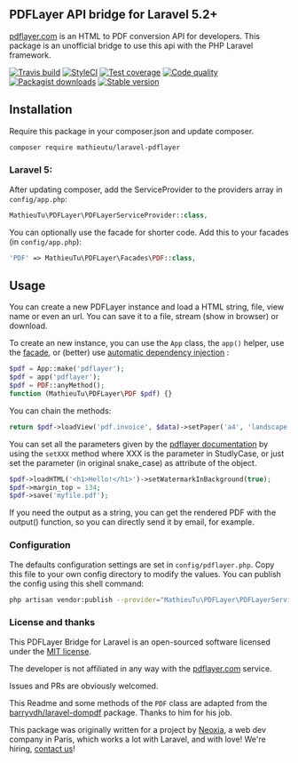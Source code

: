 ## PDFLayer API bridge for Laravel 5.2+
[pdflayer.com](https://pdflayer.com) is an HTML to PDF conversion API for developers. 
This package is an unofficial bridge to use this api with the PHP Laravel framework.

[![Travis build](https://img.shields.io/travis/mathieutu/laravel-pdflayer/master.svg?style=flat-square&label=Build)](https://travis-ci.org/mathieutu/laravel-pdflayer?branch=master) 
[![StyleCI](https://styleci.io/repos/77931503/shield?branch=master)](https://styleci.io/repos/77931503) 
[![Test coverage](https://img.shields.io/scrutinizer/coverage/g/mathieutu/laravel-pdflayer.svg?style=flat-square&label=Coverage)](https://scrutinizer-ci.com/g/mathieutu/laravel-pdflayer/?branch=master) 
[![Code quality](https://img.shields.io/scrutinizer/g/mathieutu/laravel-pdflayer.svg?style=flat-square&label=Quality)](https://scrutinizer-ci.com/g/mathieutu/laravel-pdflayer/?branch=master) 
[![Packagist downloads](https://img.shields.io/packagist/dt/mathieutu/laravel-pdflayer.svg?style=flat-square&label=Downloads)](https://packagist.org/packages/mathieutu/laravel-pdflayer)
[![Stable version](https://img.shields.io/packagist/v/mathieutu/laravel-pdflayer.svg?style=flat-square&label=Packagist)](https://packagist.org/packages/mathieutu/laravel-pdflayer)

## Installation

Require this package in your composer.json and update composer.
```bash
composer require mathieutu/laravel-pdflayer
```

### Laravel 5:
After updating composer, add the ServiceProvider to the providers array in `config/app.php`:
```php
MathieuTu\PDFLayer\PDFLayerServiceProvider::class,
```

You can optionally use the facade for shorter code. Add this to your facades (in `config/app.php`):
```php
'PDF' => MathieuTu\PDFLayer\Facades\PDF::class,
```
 
## Usage

You can create a new PDFLayer instance and load a HTML string, file, view name or even an url. 
You can save it to a file, stream (show in browser) or download.

To create an new instance, you can use the `App` class, the `app()` helper, use the [facade](https://laravel.com/docs/5.3/facades), or (better) use [automatic dependency injection](https://laravel.com/docs/5.3/controllers#dependency-injection-and-controllers) :
```php
$pdf = App::make('pdflayer');
$pdf = app('pdflayer');
$pdf = PDF::anyMethod();
function (MathieuTu\PDFLayer\PDF $pdf) {}
```
You can chain the methods:
```php
return $pdf->loadView('pdf.invoice', $data)->setPaper('a4', 'landscape')->save('/path-to/my_stored_file.pdf')->stream('download.pdf');
```
You can set all the parameters given by the [pdflayer documentation](https://pdflayer.com/documentation) by using the `setXXX` method where XXX is the parameter in StudlyCase, or just set the parameter (in original snake_case) as attribute of the object.
```php
$pdf->loadHTML('<h1>Hello!</h1>')->setWatermarkInBackground(true);
$pdf->margin_top = 134;
$pdf->save('myfile.pdf');
```
If you need the output as a string, you can get the rendered PDF with the output() function, so you can directly send it by email, for example.

### Configuration
The defaults configuration settings are set in `config/pdflayer.php`. Copy this file to your own config directory to modify the values. You can publish the config using this shell command:
```bash
php artisan vendor:publish --provider="MathieuTu\PDFLayer\PDFLayerServiceProvider"
```
    
### License and thanks

This PDFLayer Bridge for Laravel is an open-sourced software licensed under the [MIT license](http://opensource.org/licenses/MIT).

The developer is not affiliated in any way with the [pdflayer.com](https://pdflayer.com) service.

Issues and PRs are obviously welcomed.

This Readme and some methods of the `PDF` class are adapted from the [barryvdh/laravel-dompdf](https://github.com/barryvdh/laravel-dompdf) package. Thanks to him for his job.

This package was originally written for a project by [Neoxia](https://neoxia.com/), a web dev company in Paris, which works a lot with Laravel, and with love! We're hiring, [contact us](mailto:dev@mathieutu.ovh)!
